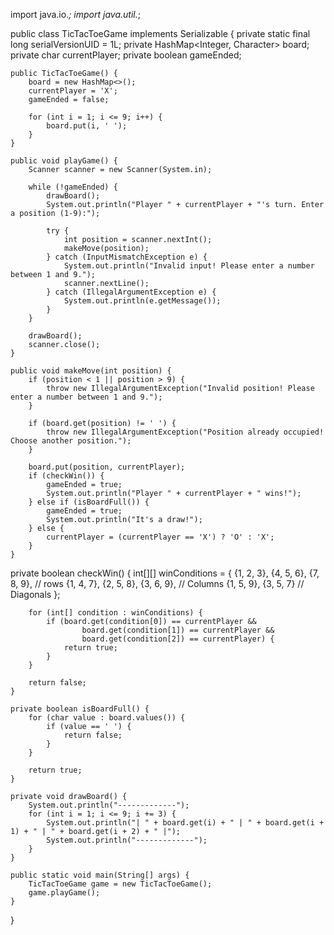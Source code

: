 import java.io.*;
import java.util.*;

public class TicTacToeGame implements Serializable {
    private static final long serialVersionUID = 1L;
    private HashMap<Integer, Character> board;
    private char currentPlayer;
    private boolean gameEnded;

    public TicTacToeGame() {
        board = new HashMap<>();
        currentPlayer = 'X';
        gameEnded = false;

        for (int i = 1; i <= 9; i++) {
            board.put(i, ' ');
        }
    }

    public void playGame() {
        Scanner scanner = new Scanner(System.in);

        while (!gameEnded) {
            drawBoard();
            System.out.println("Player " + currentPlayer + "'s turn. Enter a position (1-9):");

            try {
                int position = scanner.nextInt();
                makeMove(position);
            } catch (InputMismatchException e) {
                System.out.println("Invalid input! Please enter a number between 1 and 9.");
                scanner.nextLine(); 
            } catch (IllegalArgumentException e) {
                System.out.println(e.getMessage());
            }
        }

        drawBoard();
        scanner.close();
    }

    public void makeMove(int position) {
        if (position < 1 || position > 9) {
            throw new IllegalArgumentException("Invalid position! Please enter a number between 1 and 9.");
        }

        if (board.get(position) != ' ') {
            throw new IllegalArgumentException("Position already occupied! Choose another position.");
        }

        board.put(position, currentPlayer);
        if (checkWin()) {
            gameEnded = true;
            System.out.println("Player " + currentPlayer + " wins!");
        } else if (isBoardFull()) {
            gameEnded = true;
            System.out.println("It's a draw!");
        } else {
            currentPlayer = (currentPlayer == 'X') ? 'O' : 'X';
        }
    }

private boolean checkWin() {
        int[][] winConditions = {
                {1, 2, 3}, {4, 5, 6}, {7, 8, 9}, // rows
                {1, 4, 7}, {2, 5, 8}, {3, 6, 9}, // Columns
                {1, 5, 9}, {3, 5, 7} // Diagonals
        };

        for (int[] condition : winConditions) {
            if (board.get(condition[0]) == currentPlayer &&
                    board.get(condition[1]) == currentPlayer &&
                    board.get(condition[2]) == currentPlayer) {
                return true;
            }
        }

        return false;
    }

    private boolean isBoardFull() {
        for (char value : board.values()) {
            if (value == ' ') {
                return false;
            }
        }

        return true;
    }

    private void drawBoard() {
        System.out.println("-------------");
        for (int i = 1; i <= 9; i += 3) {
            System.out.println("| " + board.get(i) + " | " + board.get(i + 1) + " | " + board.get(i + 2) + " |");
            System.out.println("-------------");
        }
    }

    public static void main(String[] args) {
        TicTacToeGame game = new TicTacToeGame();
        game.playGame();
    }
}
